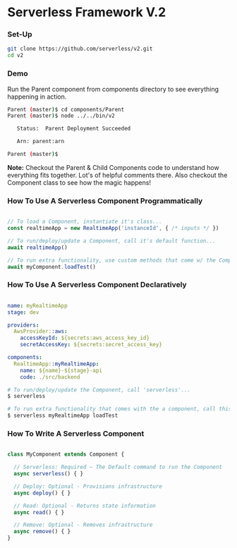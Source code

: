 # Serverless Framework V.2


### Set-Up

```bash
git clone https://github.com/serverless/v2.git
cd v2
```

### Demo

Run the Parent component from components directory to see everything happening in action.

```bash
Parent (master)$ cd components/Parent
Parent (master)$ node ../../bin/v2

   Status:  Parent Deployment Succeeded

   Arn: parent:arn

Parent (master)$
```

**Note:** Checkout the Parent & Child Components code to understand how everything fits together. Lot's of helpful comments there. Also checkout the Component class to see how the magic happens!

### How To Use A Serverless Component Programmatically

```javascript

// To load a Component, instantiate it's class...
const realtimeApp = new RealtimeApp('instanceId', { /* inputs */ })

// To run/deploy/update a Component, call it's default function...
await realtimeApp()

// To run extra functionality, use custom methods that come w/ the Component...
await myComponent.loadTest()
```

### How To Use A Serverless Component Declaratively

```yaml

name: myRealtimeApp
stage: dev

providers:
  AwsProvider::aws:
    accessKeyId: ${secrets:aws_access_key_id}
    secretAccessKey: ${secrets:secret_access_key}

components:
  RealtimeApp::myRealtimeApp:
    name: ${name}-${stage}-api
    code: ./src/backend

```

```bash
# To run/deploy/update the Component, call 'serverless'...
$ serverless

# To run extra functionality that comes with the a component, call this...
$ serverless myRealtimeApp loadTest

```

### How To Write A Serverless Component

```javascript

class MyComponent extends Component {

  // Serverless: Required – The Default command to run the Component
  async serverless() { }

  // Deploy: Optional - Provisions infrastructure
  async deploy() { }

  // Read: Optional - Returns state information
  async read() { }

  // Remove: Optional - Removes infrastructure
  async remove() { }
}
```
